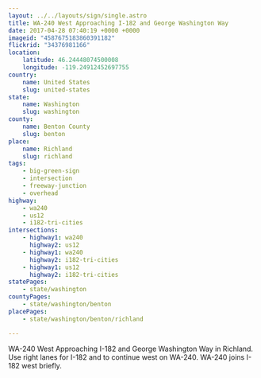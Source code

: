 ```yaml
---
layout: ../../layouts/sign/single.astro
title: WA-240 West Approaching I-182 and George Washington Way
date: 2017-04-28 07:40:19 +0000 +0000
imageid: "4587675183860391182"
flickrid: "34376981166"
location:
    latitude: 46.24448074500008
    longitude: -119.24912452697755
country:
    name: United States
    slug: united-states
state:
    name: Washington
    slug: washington
county:
    name: Benton County
    slug: benton
place:
    name: Richland
    slug: richland
tags:
    - big-green-sign
    - intersection
    - freeway-junction
    - overhead
highway:
    - wa240
    - us12
    - i182-tri-cities
intersections:
    - highway1: wa240
      highway2: us12
    - highway1: wa240
      highway2: i182-tri-cities
    - highway1: us12
      highway2: i182-tri-cities
statePages:
    - state/washington
countyPages:
    - state/washington/benton
placePages:
    - state/washington/benton/richland

---
```

WA-240 West Approaching I-182 and George Washington Way in Richland.  Use right lanes for I-182 and to continue west on WA-240.  WA-240 joins I-182 west briefly.